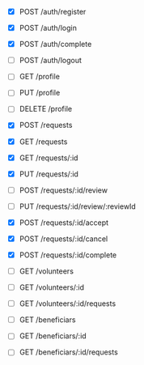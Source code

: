 - [x] POST /auth/register
- [x] POST /auth/login
- [x] POST /auth/complete
- [ ] POST /auth/logout 

- [ ] GET /profile
- [ ] PUT /profile
- [ ] DELETE /profile

- [x] POST /requests
- [x] GET /requests
- [x] GET /requests/:id
- [x] PUT /requests/:id
- [ ] POST /requests/:id/review
- [ ] PUT /requests/:id/review/:reviewId
- [x] POST /requests/:id/accept
- [x] POST /requests/:id/cancel
- [x] POST /requests/:id/complete

- [ ] GET /volunteers
- [ ] GET /volunteers/:id
- [ ] GET /volunteers/:id/requests

- [ ] GET /beneficiars
- [ ] GET /beneficiars/:id
- [ ] GET /beneficiars/:id/requests
